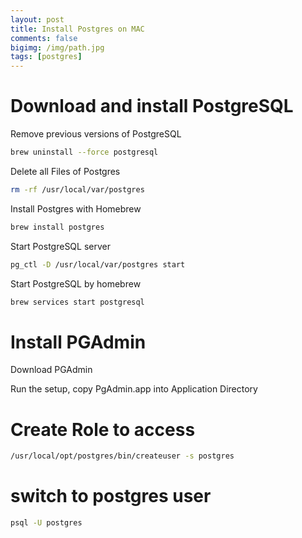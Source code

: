```yaml
---
layout: post
title: Install Postgres on MAC
comments: false
bigimg: /img/path.jpg
tags: [postgres]
---
```


# Download and install PostgreSQL
Remove previous versions of PostgreSQL
```bash
brew uninstall --force postgresql
```

Delete all Files of Postgres
```bash
rm -rf /usr/local/var/postgres
```

Install Postgres with Homebrew
```bash
brew install postgres
```

Start PostgreSQL server
```bash
pg_ctl -D /usr/local/var/postgres start
```

Start PostgreSQL by homebrew
```bash
brew services start postgresql
```

# Install PGAdmin

Download PGAdmin

Run the setup, copy PgAdmin.app into Application Directory

# Create Role to access

```bash
/usr/local/opt/postgres/bin/createuser -s postgres
```
# switch to postgres user

```bash
psql -U postgres
```

